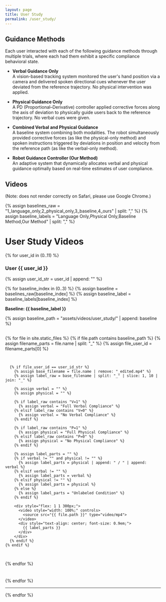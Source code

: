 ```yaml
---
layout: page
title: User Study
permalink: /user_study/
---
```


## Guidance Methods

Each user interacted with each of the following guidance methods through multiple trials, where each had them exhibit a specific compliance behavioral state.

- **Verbal Guidance Only**  
  A vision-based tracking system monitored the user's hand position via a camera and delivered spoken directional cues whenever the user deviated from the reference trajectory. No physical intervention was applied.

- **Physical Guidance Only**  
  A PD (Proportional–Derivative) controller applied corrective forces along the axis of deviation to physically guide users back to the reference trajectory. No verbal cues were given.

- **Combined Verbal and Physical Guidance**  
  A baseline system combining both modalities. The robot simultaneously provided corrective forces (as like the physical-only method) and spoken instructions triggered by deviations in position and velocity from the reference path (as like the verbal-only method).

- **Robot Guidance Controller (Our Method)**  
  An adaptive system that dynamically allocates verbal and physical guidance optimally based on real-time estimates of user compliance.

## Videos

(Note: does not render correctly on Safari, please use Google Chrome.)

<!-- {% assign baselines = "1_language_only,2_physical_only,3_baseline,4_ours" | split: "," %}

{% for user_id in (0..11) %}
### User {{ user_id }}

{% assign user_id_str = user_id | append: "" %}

{% for baseline in baselines %}
**Baseline {{ baseline }}**

<div style="display: flex; flex-wrap: wrap; gap: 1rem; margin-bottom: 1.5rem;">
  {% assign baseline_path = "assets/videos/user_study/" | append: baseline %}
  
  {% for file in site.static_files %}
    {% if file.path contains baseline_path %}
      {% assign filename_parts = file.name | split: "_" %}
      {% assign file_user_id = filename_parts[0] %}
      
      {% if file_user_id == user_id_str %}
        <div style="flex: 1 1 300px;">
          <video style="width: 100%;" controls>
            <source src="{{ file.path }}" type="video/mp4">
          </video>
          <div style="text-align: center; font-size: 0.9em;">
            {{ file.name | remove: "_edited" | remove: ".mp4" }}
          </div>
        </div>
      {% endif %}
    {% endif %}
  {% endfor %}
</div>

{% endfor %}
<hr>
{% endfor %} -->

{% assign baselines_raw = "1_language_only,2_physical_only,3_baseline,4_ours" | split: "," %}
{% assign baseline_labels = "Language Only,Physical Only,Baseline Method,Our Method" | split: "," %}

<h1>User Study Videos</h1>

{% for user_id in (0..11) %}
### User {{ user_id }}

{% assign user_id_str = user_id | append: "" %}

{% for baseline_index in (0..3) %}
  {% assign baseline = baselines_raw[baseline_index] %}
  {% assign baseline_label = baseline_labels[baseline_index] %}

**Baseline: {{ baseline_label }}**

<div style="display: flex; flex-wrap: wrap; gap: 1rem; margin-bottom: 1.5rem;">
  {% assign baseline_path = "assets/videos/user_study/" | append: baseline %}

  {% for file in site.static_files %}
    {% if file.path contains baseline_path %}
      {% assign filename_parts = file.name | split: "_" %}
      {% assign file_user_id = filename_parts[0] %}

      {% if file_user_id == user_id_str %}
        {% assign base_filename = file.name | remove: "_edited.mp4" %}
        {% assign label_raw = base_filename | split: "_" | slice: 1, 10 | join: "_" %}

        {% assign verbal = "" %}
        {% assign physical = "" %}

        {% if label_raw contains "V=1" %}
          {% assign verbal = "Full Verbal Compliance" %}
        {% elsif label_raw contains "V=0" %}
          {% assign verbal = "No Verbal Compliance" %}
        {% endif %}

        {% if label_raw contains "P=1" %}
          {% assign physical = "Full Physical Compliance" %}
        {% elsif label_raw contains "P=0" %}
          {% assign physical = "No Physical Compliance" %}
        {% endif %}

        {% assign label_parts = "" %}
        {% if verbal != "" and physical != "" %}
          {% assign label_parts = physical | append: " / " | append: verbal %}
        {% elsif verbal != "" %}
          {% assign label_parts = verbal %}
        {% elsif physical != "" %}
          {% assign label_parts = physical %}
        {% else %}
          {% assign label_parts = "Unlabeled Condition" %}
        {% endif %}

        <div style="flex: 1 1 300px;">
          <video style="width: 100%;" controls>
            <source src="{{ file.path }}" type="video/mp4">
          </video>
          <div style="text-align: center; font-size: 0.9em;">
            {{ label_parts }}
          </div>
        </div>
      {% endif %}
    {% endif %}
  {% endfor %}
</div>

{% endfor %}
<hr>
{% endfor %}